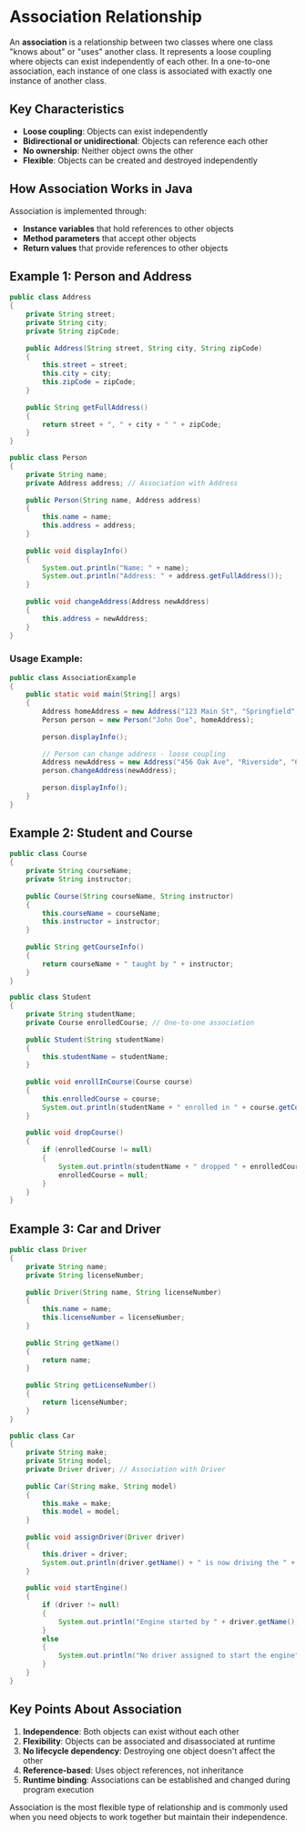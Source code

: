 # Association Relationship

An **association** is a relationship between two classes where one class "knows about" or "uses" another class. It represents a loose coupling where objects can exist independently of each other. In a one-to-one association, each instance of one class is associated with exactly one instance of another class.

## Key Characteristics

- **Loose coupling**: Objects can exist independently
- **Bidirectional or unidirectional**: Objects can reference each other
- **No ownership**: Neither object owns the other
- **Flexible**: Objects can be created and destroyed independently

## How Association Works in Java

Association is implemented through:
- **Instance variables** that hold references to other objects
- **Method parameters** that accept other objects
- **Return values** that provide references to other objects

## Example 1: Person and Address

```java
public class Address 
{
    private String street;
    private String city;
    private String zipCode;
    
    public Address(String street, String city, String zipCode) 
    {
        this.street = street;
        this.city = city;
        this.zipCode = zipCode;
    }
    
    public String getFullAddress() 
    {
        return street + ", " + city + " " + zipCode;
    }
}

public class Person 
{
    private String name;
    private Address address; // Association with Address
    
    public Person(String name, Address address) 
    {
        this.name = name;
        this.address = address;
    }
    
    public void displayInfo() 
    {
        System.out.println("Name: " + name);
        System.out.println("Address: " + address.getFullAddress());
    }
    
    public void changeAddress(Address newAddress) 
    {
        this.address = newAddress;
    }
}
```

### Usage Example:

```java
public class AssociationExample 
{
    public static void main(String[] args) 
    {
        Address homeAddress = new Address("123 Main St", "Springfield", "12345");
        Person person = new Person("John Doe", homeAddress);
        
        person.displayInfo();
        
        // Person can change address - loose coupling
        Address newAddress = new Address("456 Oak Ave", "Riverside", "67890");
        person.changeAddress(newAddress);
        
        person.displayInfo();
    }
}
```

## Example 2: Student and Course

```java
public class Course 
{
    private String courseName;
    private String instructor;
    
    public Course(String courseName, String instructor) 
    {
        this.courseName = courseName;
        this.instructor = instructor;
    }
    
    public String getCourseInfo() 
    {
        return courseName + " taught by " + instructor;
    }
}

public class Student 
{
    private String studentName;
    private Course enrolledCourse; // One-to-one association
    
    public Student(String studentName) 
    {
        this.studentName = studentName;
    }
    
    public void enrollInCourse(Course course) 
    {
        this.enrolledCourse = course;
        System.out.println(studentName + " enrolled in " + course.getCourseInfo());
    }
    
    public void dropCourse() 
    {
        if (enrolledCourse != null) 
        {
            System.out.println(studentName + " dropped " + enrolledCourse.getCourseInfo());
            enrolledCourse = null;
        }
    }
}
```

## Example 3: Car and Driver

```java
public class Driver 
{
    private String name;
    private String licenseNumber;
    
    public Driver(String name, String licenseNumber) 
    {
        this.name = name;
        this.licenseNumber = licenseNumber;
    }
    
    public String getName() 
    {
        return name;
    }
    
    public String getLicenseNumber() 
    {
        return licenseNumber;
    }
}

public class Car 
{
    private String make;
    private String model;
    private Driver driver; // Association with Driver
    
    public Car(String make, String model) 
    {
        this.make = make;
        this.model = model;
    }
    
    public void assignDriver(Driver driver) 
    {
        this.driver = driver;
        System.out.println(driver.getName() + " is now driving the " + make + " " + model);
    }
    
    public void startEngine() 
    {
        if (driver != null) 
        {
            System.out.println("Engine started by " + driver.getName());
        } 
        else 
        {
            System.out.println("No driver assigned to start the engine");
        }
    }
}
```

## Key Points About Association

1. **Independence**: Both objects can exist without each other
2. **Flexibility**: Objects can be associated and disassociated at runtime
3. **No lifecycle dependency**: Destroying one object doesn't affect the other
4. **Reference-based**: Uses object references, not inheritance
5. **Runtime binding**: Associations can be established and changed during program execution

Association is the most flexible type of relationship and is commonly used when you need objects to work together but maintain their independence.
